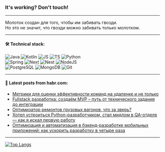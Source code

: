 ### It's working? Don't touch!

---
Молоток создан для того, чтобы им забивать гвозди. <br>
Но это не значит, что гвозди можно забивать только молотком.

---

#### 🛠️ Technical stack:

![Java](https://img.shields.io/badge/Java-informational?logo=Oracle&style=flat&logoColor=white&color=FF4500)
![Kotlin](https://img.shields.io/badge/Kotlin-informational?logo=Kotlin&style=flat&logoColor=white&color=774D97)
![JS](https://img.shields.io/badge/JS-informational?logo=javaScript&style=flat&logoColor=black&color=F7Df1E)
![TS](https://img.shields.io/badge/TypeScript-informational?logo=typeScript&style=flat&logoColor=black&color=017acc)
![Python](https://img.shields.io/badge/Python-informational?logo=Python&style=flat&logoColor=black&color=ffdd54) <br>
![Spring](https://img.shields.io/badge/SpringBoot-informational?logo=SpringBoot&style=flat&logoColor=white&color=6DB33F) 
![Next](https://img.shields.io/badge/Next.js-informational?logo=Next.js&style=flat&logoColor=white&color=3671a1)
![Nest](https://img.shields.io/badge/NestJS-informational?logo=NestJS&style=flat&logoColor=white&color=E0234E)
![NodeJS](https://img.shields.io/badge/NodeJS-informational?logo=node.js&style=flat&logoColor=white&color=70A760) <br>
![PostgreSQL](https://img.shields.io/badge/PostgreSQL-informational?logo=PostgreSQL&style=flat&logoColor=white&color=DAA520)
![MongoDB](https://img.shields.io/badge/MongoDB-informational?logo=MongoDB&style=flat&logoColor=white&color=870000)
![Git](https://img.shields.io/badge/Git-informational?logo=git&style=flat&logoColor=white&color=f74e28)

___

#### 💬 Latest posts from habr.com:

<!-- BLOG-POST-LIST:START -->
- [Метрики для оценки эффективности команд на удаленке и не только](https://habr.com/ru/companies/alfa/articles/781654/?utm_source=habrahabr&utm_medium=rss&utm_campaign=781654)
- [Fullstack разработка: создаём MVP – путь от технического задания до интеграции](https://habr.com/ru/articles/781940/?utm_source=habrahabr&utm_medium=rss&utm_campaign=781940)
- [Оптимизатор ремонтов грузовых вагонов, что за зверь?](https://habr.com/ru/companies/pgk/articles/781928/?utm_source=habrahabr&utm_medium=rss&utm_campaign=781928)
- [Хотел устроиться Python-разработчиком, стал мидлом в QA-отделе — как я искал первую работу](https://habr.com/ru/companies/yandex_praktikum/articles/780888/?utm_source=habrahabr&utm_medium=rss&utm_campaign=780888)
- [Оптимизация и автоматизация в бэкенд-разработке мобильных приложений: как ускорить разработку в четыре раза](https://habr.com/ru/companies/uchi_ru/articles/781656/?utm_source=habrahabr&utm_medium=rss&utm_campaign=781656)
<!-- BLOG-POST-LIST:END -->

---
[![Top Langs](https://github-readme-stats-git-master-advtsetting-gmailcom.vercel.app/api/top-langs/?username=zloylis&langs_count=10&hide_title=false&title_color=e6edf3&size_weight=0.5&count_weight=0.5&layout=compact&hide_border=true&theme=dracula)](https://github.com/zloylis)

<!-- ![GitHub stats](https://github-readme-stats-git-master-advtsetting-gmailcom.vercel.app/api?username=zloylis&show_icons=true&hide_border=true&theme=dracula&hide_title=true&include_all_commits=true&count_private=true&hide=contribs&hide_rank=true) -->
